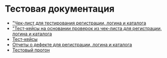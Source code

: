 # Тестовая документация
- ["Чек-лист для тестирования регистрации, логина и каталога](https://docs.google.com/spreadsheets/d/1cvYoXGlL7oIZ0cuk_lr1fctD4FMtpTd0DKWX5GLSDaM/edit?usp=sharing)
- ["Тест-кейсы на основании проверок из чек-листа для регистрации, логина и каталога](https://app.qase.io/project/G101?previewMode=side&suite=60&tab=properties#:~:text=Create%20quick%20test-,Testing,-Documentation%20Kristina%20Svirid)
- [Тест-кейсы](https://github.com/kris-svii/docs/blob/main/G101-2025-09-07.pdf)
- [Отчеты о дефекте для регистрации, логина и каталога](https://github.com/kris-svii/docs/blob/main/Issues%20(2).xlsx)
- [Тестовый прогон](https://github.com/kris-svii/docs/blob/main/G101-Express%2Brun%2B2025_09_08%20(1).pdf)
